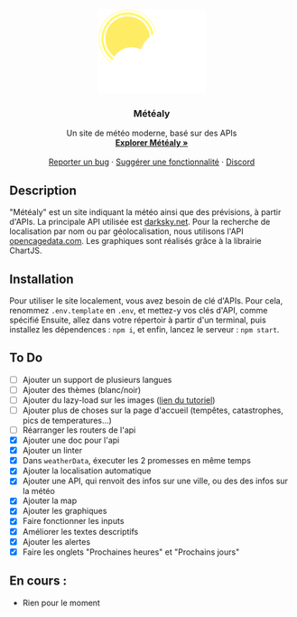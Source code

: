<p align="center">
  <a href="http://localhost:3000/">
    <img src="public/assets/logo.png" alt="Metealy logo">
  </a>
</p>

<h3 align="center">Météaly</h3>

<p align="center">
  Un site de météo moderne, basé sur des APIs
  <br>
  <a href="http://localhost:3000/"><strong>Explorer Météaly »</strong></a>
  <br>
  <br>
  <a href="https://github.com/noftaly/metealy/issues/new?template=bug.md">Reporter un bug</a>
  ·
  <a href="https://github.com/noftaly/metealy/issues/new?template=feature.md&labels=feature">Suggérer une fonctionnalité</a>
  ·
  <a href="https://discord.gg/">Discord</a>
</p>

## Description

<p id="about">
  "Météaly" est un site indiquant la météo ainsi que des prévisions, à partir d'APIs. La principale API utilisée
  est <a href="https://darksky.net" target="_blank">darksky.net</a>. Pour la recherche de localisation par nom ou
  par géolocalisation, nous utilisons l'API <a href="https://opencagedata.com"
    target="_blank">opencagedata.com</a>. Les graphiques sont réalisés grâce à la librairie ChartJS.<br />
</p>

## Installation

Pour utiliser le site localement, vous avez besoin de clé d'APIs. Pour cela, renommez `.env.template` en `.env`, et mettez-y vos clés d'API, comme spécifié
Ensuite, allez dans votre répertoir à partir d'un terminal, puis installez les dépendences : `npm i`, et enfin, lancez le serveur : `npm start`.

## To Do

- [ ] Ajouter un support de plusieurs langues
- [ ] Ajouter des thèmes (blanc/noir)
- [ ] Ajouter du lazy-load sur les images ([lien du tutoriel](https://css-tricks.com/the-complete-guide-to-lazy-loading-images/))
- [ ] Ajouter plus de choses sur la page d'accueil (tempêtes, catastrophes, pics de temperatures...)
- [ ] Réarranger les routers de l'api
- [x] Ajouter une doc pour l'api
- [x] Ajouter un linter
- [x] Dans `weatherData`, éxecuter les 2 promesses en même temps
- [x] Ajouter la localisation automatique
- [x] Ajouter une API, qui renvoit des infos sur une ville, ou des des infos sur la météo
- [x] Ajouter la map
- [x] Ajouter les graphiques
- [x] Faire fonctionner les inputs
- [x] Améliorer les textes descriptifs
- [x] Ajouter les alertes
- [x] Faire les onglets "Prochaines heures" et "Prochains jours"

## En cours :

- Rien pour le moment
